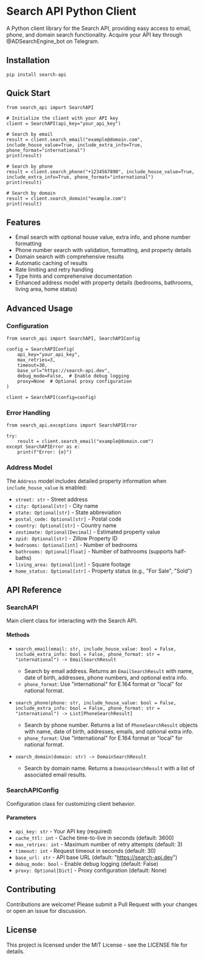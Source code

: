 # Search API Python Client

A Python client library for the Search API, providing easy access to email, phone, and domain search functionality.
Acquire your API key through @ADSearchEngine_bot on Telegram.

## Installation

    pip install search-api

## Quick Start

    from search_api import SearchAPI

    # Initialize the client with your API key
    client = SearchAPI(api_key="your_api_key")

    # Search by email
    result = client.search_email("example@domain.com", include_house_value=True, include_extra_info=True, phone_format="international")
    print(result)

    # Search by phone
    result = client.search_phone("+1234567890", include_house_value=True, include_extra_info=True, phone_format="international")
    print(result)

    # Search by domain
    result = client.search_domain("example.com")
    print(result)

## Features

- Email search with optional house value, extra info, and phone number formatting
- Phone number search with validation, formatting, and property details
- Domain search with comprehensive results
- Automatic caching of results
- Rate limiting and retry handling
- Type hints and comprehensive documentation
- Enhanced address model with property details (bedrooms, bathrooms, living area, home status)

## Advanced Usage

### Configuration

    from search_api import SearchAPI, SearchAPIConfig

    config = SearchAPIConfig(
        api_key="your_api_key",
        max_retries=3,
        timeout=30,
        base_url="https://search-api.dev",
        debug_mode=False,  # Enable debug logging
        proxy=None  # Optional proxy configuration
    )

    client = SearchAPI(config=config)

### Error Handling

    from search_api.exceptions import SearchAPIError

    try:
        result = client.search_email("example@domain.com")
    except SearchAPIError as e:
        print(f"Error: {e}")

### Address Model

The `Address` model includes detailed property information when `include_house_value` is enabled:

- `street: str` - Street address
- `city: Optional[str]` - City name
- `state: Optional[str]` - State abbreviation
- `postal_code: Optional[str]` - Postal code
- `country: Optional[str]` - Country name
- `zestimate: Optional[Decimal]` - Estimated property value
- `zpid: Optional[str]` - Zillow Property ID
- `bedrooms: Optional[int]` - Number of bedrooms
- `bathrooms: Optional[float]` - Number of bathrooms (supports half-baths)
- `living_area: Optional[int]` - Square footage
- `home_status: Optional[str]` - Property status (e.g., "For Sale", "Sold")

## API Reference

### SearchAPI

Main client class for interacting with the Search API.

#### Methods

- `search_email(email: str, include_house_value: bool = False, include_extra_info: bool = False, phone_format: str = "international") -> EmailSearchResult`
  - Search by email address. Returns an `EmailSearchResult` with name, date of birth, addresses, phone numbers, and optional extra info.
  - `phone_format`: Use "international" for E.164 format or "local" for national format.

- `search_phone(phone: str, include_house_value: bool = False, include_extra_info: bool = False, phone_format: str = "international") -> List[PhoneSearchResult]`
  - Search by phone number. Returns a list of `PhoneSearchResult` objects with name, date of birth, addresses, emails, and optional extra info.
  - `phone_format`: Use "international" for E.164 format or "local" for national format.

- `search_domain(domain: str) -> DomainSearchResult`
  - Search by domain name. Returns a `DomainSearchResult` with a list of associated email results.

### SearchAPIConfig

Configuration class for customizing client behavior.

#### Parameters

- `api_key: str` - Your API key (required)
- `cache_ttl: int` - Cache time-to-live in seconds (default: 3600)
- `max_retries: int` - Maximum number of retry attempts (default: 3)
- `timeout: int` - Request timeout in seconds (default: 30)
- `base_url: str` - API base URL (default: "https://search-api.dev")
- `debug_mode: bool` - Enable debug logging (default: False)
- `proxy: Optional[Dict]` - Proxy configuration (default: None)

## Contributing

Contributions are welcome! Please submit a Pull Request with your changes or open an issue for discussion.

## License

This project is licensed under the MIT License - see the LICENSE file for details.